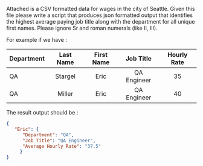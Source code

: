 Attached is a CSV formatted data for wages in the city of Seattle. Given this file please write a script that produces json formatted output that identifies the highest average paying job title along with the department for all unique first names. Please ignore Sr and roman numerals (like II, III).

For example if we have : 

| Department | Last Name | First Name |	Job Title |	Hourly Rate |
| :----------- |:-------------:|:---------:|:-----------:|:-----------:|
| QA | Stargel | Eric | QA Engineer | 35 |
| QA | Miller | Eric | QA Engineer | 40 |
 

The result output should be : 
```json
{
   "Eric": {
      "Department": "QA",
      "Job Title": "QA Engineer",
      "Average Hourly Rate": "37.5"
     }
}
